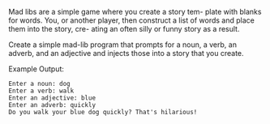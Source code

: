 Mad libs are a simple game where you create a story tem- plate with blanks for words. You, or another player, then construct a list of words and place them into the story, cre- ating an often silly or funny story as a result.

Create a simple mad-lib program that prompts for a noun, a verb, an adverb, and an adjective and injects those into a story that you create.

Example Output:

    Enter a noun: dog
    Enter a verb: walk
    Enter an adjective: blue
    Enter an adverb: quickly
    Do you walk your blue dog quickly? That's hilarious!
